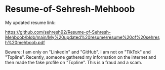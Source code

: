 # Resume-of-Sehresh-Mehboob

My updated resume link: 

https://github.com/sehresh92/Resume-of-Sehresh-Mehboob/blob/main/My%20updated%20resume/resume%20of%20sehresh%20mehboob.pdf

Beware: I am only on "LinkedIn" and "GitHub". I am not on "TikTok" and "Topline". Recently, someone gathered my information on the internet and then made the fake profile on "Topline". This is a fraud and a scam.
